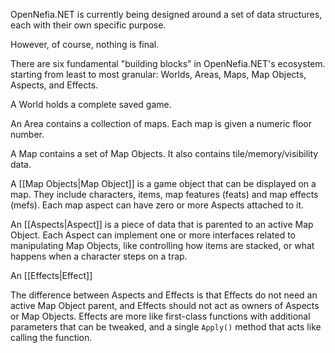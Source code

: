 OpenNefia.NET is currently being designed around a set of data structures, each with their own specific purpose.

However, of course, nothing is final.

There are six fundamental "building blocks" in OpenNefia.NET's ecosystem. starting from least to most granular: Worlds, Areas, Maps, Map Objects, Aspects, and Effects.

A World holds a complete saved game.

An Area contains a collection of maps. Each map is given a numeric floor number.

A Map contains a set of Map Objects. It also contains tile/memory/visibility data.

A [[Map Objects|Map Object]] is a game object that can be displayed on a map. They include characters, items, map features (feats) and map effects (mefs). Each map aspect can have zero or more Aspects attached to it.

An [[Aspects|Aspect]] is a piece of data that is parented to an active Map Object. Each Aspect can implement one or more interfaces related to manipulating Map Objects, like controlling how items are stacked, or what happens when a character steps on a trap.

An [[Effects|Effect]] 

The difference between Aspects and Effects is that Effects do not need an active Map Object parent, and Effects should not act as owners of Aspects or Map Objects. Effects are more like first-class functions with additional parameters that can be tweaked, and a single `Apply()` method that acts like calling the function.

